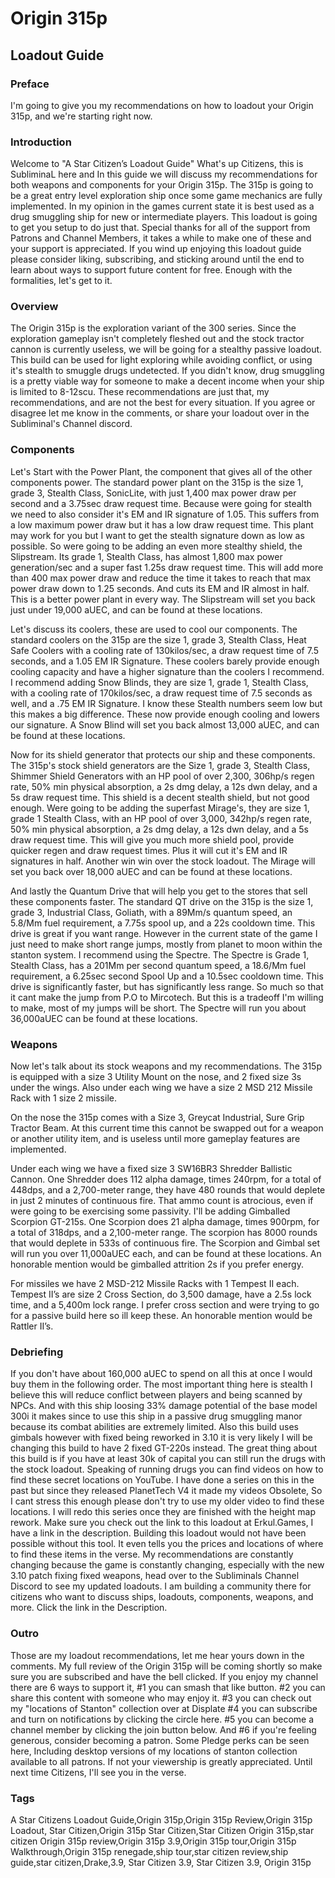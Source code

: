 # Origin 315p
## Loadout Guide

### Preface
I'm going to give you my recommendations on how to loadout your Origin 315p, and we're starting right now.

### Introduction
Welcome to "A Star Citizen’s Loadout Guide" What's up Citizens, this is SubliminaL here and In this guide we will discuss my recommendations for both weapons and components for your Origin 315p. The 315p is going to be a great entry level exploration ship  once some game mechanics are fully implemented. In my opinion in the games current state it is best used as a drug smuggling ship for new or intermediate players. This loadout is going to get you setup to do just that. Special thanks for all of the support from Patrons and Channel Members, it takes a while to make one of these and your support is appreciated. If you wind up enjoying this loadout guide please consider liking, subscribing, and sticking around until the end to learn about ways to support future content for free. Enough with the formalities, let's get to it.

### Overview
The Origin 315p is the exploration variant of the 300 series. Since the exploration gameplay isn't completely fleshed out and the stock tractor cannon is currently useless, we will be going for a stealthy passive loadout. This build can be used for light exploring while avoiding conflict, or using it's stealth to smuggle drugs undetected. If you didn't know, drug smuggling is a pretty viable way for someone to make a decent income when your ship is limited to 8-12scu. These recommendations are just that, my recommendations, and are not the best for every situation. If you agree or disagree let me know in the comments, or share your loadout over in the Subliminal's Channel discord.

[comment]: <> (Stealth will not be factored into this build.)

### Components
Let's Start with the Power Plant, the component that gives all of the other components power. The standard power plant on the 315p is the size 1, grade 3, Stealth Class, SonicLite, with just 1,400 max power draw per second and a 3.75sec draw request time. Because were going for stealth we need to also consider it's EM and IR signature of 1.05. This suffers from a low maximum power draw but it has a low draw request time. This plant may work for you but I want to get the stealth signature down as low as possible. So were going to be adding an even more stealthy shield, the Slipstream. Its grade 1,  Stealth Class, has almost 1,800 max power generation/sec and a super fast 1.25s draw request time. This will add more than 400 max power draw and reduce the time it takes to reach that max power draw down to 1.25 seconds. And cuts its EM and IR almost in half. This is a better power plant in every way. The Slipstream will set you back just under 19,000 aUEC, and  can be found at these locations.

Let's discuss its coolers, these are used to cool our components. The standard coolers on the 315p are the size 1, grade 3, Stealth Class, Heat Safe Coolers with a cooling rate of 130kilos/sec, a draw request time of 7.5 seconds, and a 1.05 EM IR Signature. These coolers barely provide enough cooling capacity and have a higher signature than the coolers I recommend. I recommend adding Snow Blinds, they are size 1, grade 1, Stealth Class, with a cooling rate of 170kilos/sec, a draw request time of 7.5 seconds as well, and a .75 EM IR Signature. I know these Stealth numbers seem low but this makes a big difference. These now provide enough cooling and lowers our signature. A Snow Blind will set you back almost 13,000 aUEC, and can be found at these locations.

[comment]: <> (With doing some cooler testing for an upcoming components guide I've determined that if the coolers have enough capacity it doesn’t make a difference if you equip better ones or not. Stay tuned for that guide at a later date. I recommend keeping the Polars. If you want to do it anyway I recommend using 2 Zero Rushes. On paper the zero rushes have more than enough cooling and are the quickest at providing cooling.)

Now for its shield generator that protects our ship and these components. The 315p's stock shield generators are the Size 1, grade 3, Stealth Class, Shimmer Shield Generators with an HP pool of over 2,300, 306hp/s regen rate, 50% min physical absorption, a 2s dmg delay, a 12s dwn delay, and a 5s draw request time. This shield is a decent stealth shield, but not good enough. Were going to be adding the superfast Mirage's, they are size 1, grade 1 Stealth Class, with an HP pool of over 3,000, 342hp/s regen rate, 50% min physical absorption, a 2s dmg delay, a 12s dwn delay, and a 5s draw request time. This will give you much more shield pool, provide quicker regen and draw request times. Plus it will cut it's EM and IR signatures in half. Another win win over the stock loadout. The Mirage will set you back over 18,000 aUEC and can be found at these locations.

And lastly the Quantum Drive that will help you get to the stores that sell these components faster. The standard QT drive on the 315p is the size 1, grade 3, Industrial Class, Goliath, with a 89Mm/s quantum speed, an 5.8/Mm fuel requirement, a 7.75s spool up, and a 22s cooldown time. This drive is great if you want range. However in the current state of the game I just need to make short range jumps, mostly from planet to moon within the stanton system. I recommend using the Spectre.  The Spectre is Grade 1, Stealth Class, has a 201Mm per second quantum speed, a 18.6/Mm fuel requirement, a 6.25sec second Spool Up and a 10.5sec cooldown time. This drive is significantly faster, but has significantly less range. So much so that it cant make the jump from P.O to Mircotech. But this is a tradeoff I'm willing to make, most of my jumps will be short. The Spectre will run you about 36,000aUEC can be found at these locations.

### Weapons
Now let's talk about its stock weapons and my recommendations. The 315p is equipped with a size 3 Utility Mount on the nose, and 2 fixed size 3s under the wings. Also under each wing we have a size 2 MSD 212 Missile Rack with 1 size 2 missile.

On the nose the 315p comes with a Size 3, Greycat Industrial, Sure Grip Tractor Beam. At this current time this cannot be swapped out for a weapon or another utility item, and is useless until more gameplay features are implemented.

Under each wing we have a fixed size 3 SW16BR3 Shredder Ballistic Cannon. One Shredder does 112 alpha damage, times 240rpm, for a total of 448dps, and a 2,700-meter range, they have 480 rounds that would deplete in just 2 minutes of continuous fire. That ammo count is atrocious, even if were going to be exercising some passivity. I'll be adding Gimballed Scorpion GT-215s. One Scorpion does 21 alpha damage, times 900rpm, for a total of 318dps, and a 2,100-meter range. The scorpion has 8000 rounds that would deplete in 533s of continuous fire. The Scorpion and Gimbal set will run you over 11,000aUEC each, and can be found at these locations. An honorable mention would be gimballed attrition 2s if you prefer energy.

For missiles we have 2 MSD-212 Missile Racks with 1 Tempest II each. Tempest II’s are size 2 Cross Section, do 3,500 damage, have a 2.5s lock time, and a 5,400m lock range. I prefer cross section and were trying to go for a passive build here so ill keep these. An honorable mention would be Rattler II’s.

### Debriefing
If you don't have about 160,000 aUEC to spend on all this at once I would buy them in the following order. The most important thing here is stealth I believe this will reduce conflict between players and being scanned by NPCs. And with this ship loosing 33% damage potential of the base model 300i it makes since to use this ship in a passive drug smuggling manor because its combat abilities are extremely limited. Also this build uses gimbals however with fixed being reworked in 3.10 it is very likely I will be changing this build to have 2 fixed GT-220s instead. The great thing about this build is if you have at least 30k of capital you can still run the drugs with the stock loadout. Speaking of running drugs you can find videos on how to find these secret locations on YouTube. I have done a series on this in the past but since they released PlanetTech V4 it made my videos Obsolete, So I cant stress this enough please don't try to use my older video to find these locations. I will redo this series once they are finished with the height map rework.
Make sure you check out the link to this loadout at Erkul.Games, I have a link in the description. Building this loadout would not have been possible without this tool. It even tells you the prices and locations of where to find these items in the verse. My recommendations are constantly changing because the game is constantly changing, especially with the new 3.10 patch fixing fixed weapons, head over to the Subliminals Channel Discord to see my updated loadouts. I am building a community there for citizens who want to discuss ships, loadouts, components, weapons, and more. Click the link in the Description.

### Outro
Those are my loadout recommendations, let me hear yours down in the comments. My full review of the Origin 315p will be coming shortly so make sure you are subscribed and have the bell clicked. If you enjoy my channel there are 6 ways to support it, #1 you can smash that like button. #2 you can share this content with someone who may enjoy it. #3 you can check out my "locations of Stanton" collection over at Displate #4 you can subscribe and turn on notifications by clicking the circle here. #5 you can become a channel member by clicking the join button below. And #6 if you're feeling generous, consider becoming a patron. Some Pledge perks can be seen here, Including desktop versions of my locations of stanton collection available to all patrons. If not your viewership is greatly appreciated. Until next time Citizens, I'll see you in the verse.

### Tags
A Star Citizens Loadout Guide,Origin 315p,Origin 315p Review,Origin 315p Loadout, Star Citizen,Origin 315p Star Citizen,Star Citizen Origin 315p,star citizen Origin 315p review,Origin 315p 3.9,Origin 315p tour,Origin 315p Walkthrough,Origin 315p renegade,ship tour,star citizen review,ship guide,star citizen,Drake,3.9, Star Citizen 3.9, Star Citizen 3.9, Origin 315p
